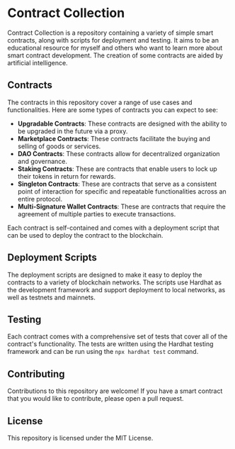 # Contract Collection

Contract Collection is a repository containing a variety of simple smart contracts, along with scripts for deployment and testing. It aims to be an educational resource for myself and others who want to learn more about smart contract development. The creation of some contracts are aided by artificial intelligence. 

## Contracts

The contracts in this repository cover a range of use cases and functionalities. Here are some types of contracts you can expect to see:

- **Upgradable Contracts**: These contracts are designed with the ability to be upgraded in the future via a proxy.
- **Marketplace Contracts**: These contracts facilitate the buying and selling of goods or services.
- **DAO Contracts**: These contracts allow for decentralized organization and governance.
- **Staking Contracts**: These are contracts that enable users to lock up their tokens in return for rewards.
- **Singleton Contracts**: These are contracts that serve as a consistent point of interaction for specific and repeatable functionalities across an entire protocol.
- **Multi-Signature Wallet Contracts**: These are contracts that require the agreement of multiple parties to execute transactions.

Each contract is self-contained and comes with a deployment script that can be used to deploy the contract to the blockchain.

## Deployment Scripts

The deployment scripts are designed to make it easy to deploy the contracts to a variety of blockchain networks. The scripts use Hardhat as the development framework and support deployment to local networks, as well as testnets and mainnets.

## Testing

Each contract comes with a comprehensive set of tests that cover all of the contract's functionality. The tests are written using the Hardhat testing framework and can be run using the `npx hardhat test` command.

## Contributing

Contributions to this repository are welcome! If you have a smart contract that you would like to contribute, please open a pull request. 

## License

This repository is licensed under the MIT License.
